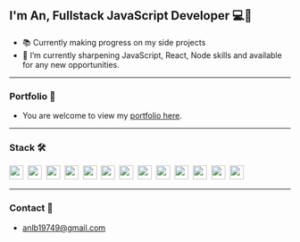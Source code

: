 ## I'm An, Fullstack JavaScript Developer 💻🎨

- 📚 Currently making progress on my side projects
- 💼 I’m currently sharpening JavaScript, React, Node skills and available for any new opportunities.

---

### Portfolio 📁

- You are welcome to view my [portfolio here](https://lbachannel.github.io/anlb-portfolio/).

---

### Stack 🛠️

<div>
  <img src="https://img.shields.io/badge/HTML5-F6F8FA?logo=html5&logoColor=E34F26" height="25" />&nbsp;
  <img src="https://img.shields.io/badge/CSS3-F6F8FA?logo=css3&logoColor=1572B6" height="25" />&nbsp;
  <img src="https://img.shields.io/badge/JavaScript-F6F8FA?logo=javascript&logoColor=F7DF1E" height="25" />&nbsp;
  <img src="https://img.shields.io/badge/ReactJS-F6F8FA?logo=react&logoColor=61DAFB" height="25" />&nbsp;
  <img src="https://img.shields.io/badge/TypeScript-F6F8FA?logo=typescript&logoColor=3178C6" height="25" />&nbsp;
  <img src="https://img.shields.io/badge/Node.js-F6F8FA?logo=node.js&logoColor=339933" height="25" />&nbsp;
  <img src="https://img.shields.io/badge/MongoDB-F6F8FA?logo=mongodb&logoColor=47A248" height="25" />&nbsp;
  <img src="https://img.shields.io/badge/MySQL-F6F8FA?logo=mysql&logoColor=4479A1" height="25" />&nbsp;
  <img src="https://img.shields.io/badge/Sass-F6F8FA?logo=sass&logoColor=CC6699" height="25" />&nbsp;
  <img src="https://img.shields.io/badge/Antd-F6F8FA?logo=antdesign&logoColor=0170FE" height="25" />&nbsp;
  <img src="https://img.shields.io/badge/Tailwind%20CSS-F6F8FA?logo=tailwind-css&logoColor=38B2AC" height="25" />&nbsp;
  <img src="https://img.shields.io/badge/Bootstrap-F6F8FA?logo=bootstrap&logoColor=7952B3" height="25" />&nbsp;
  <img src="https://img.shields.io/badge/Git-F6F8FA?logo=git&logoColor=F05032" height="25" />
</div>

---

### Contact 💬

- anlb19749@gmail.com
